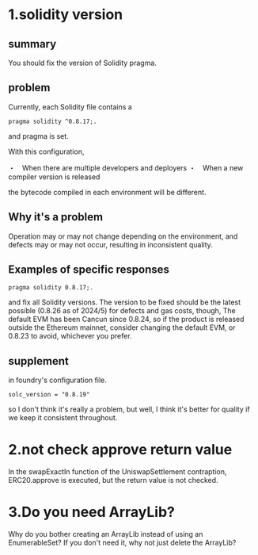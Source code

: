 # 1.solidity version

## summary
You should fix the version of Solidity pragma.

## problem
Currently, each Solidity file contains a

```
pragma solidity ^0.8.17;.
```

and pragma is set.

With this configuration,

・　When there are multiple developers and deployers
・　When a new compiler version is released

the bytecode compiled in each environment will be different.


## Why it's a problem
Operation may or may not change depending on the environment, and defects may or may not occur, resulting in inconsistent quality.


## Examples of specific responses

```
pragma solidity 0.8.17;.
```

and fix all Solidity versions.
The version to be fixed should be the latest possible (0.8.26 as of 2024/5) for defects and gas costs, though,
The default EVM has been Cancun since 0.8.24, so if the product is released outside the Ethereum mainnet, consider changing the default EVM, or 0.8.23 to avoid, whichever you prefer.

## supplement
in foundry's configuration file.
```
solc_version = "0.8.19"
```
so I don't think it's really a problem, but well, I think it's better for quality if we keep it consistent throughout.


# 2.not check approve return value
In the swapExactIn function of the UniswapSettlement contraption,
ERC20.approve is executed, but the return value is not checked.

# 3.Do you need ArrayLib?
Why do you bother creating an ArrayLib instead of using an EnumerableSet?
If you don't need it, why not just delete the ArrayLib?


